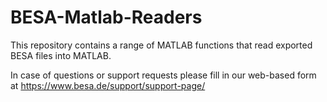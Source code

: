 # BESA-Matlab-Readers

This repository contains a range of MATLAB functions that read exported BESA files into MATLAB.

In case of questions or support requests please fill in our web-based 
form at https://www.besa.de/support/support-page/
